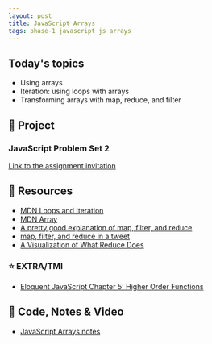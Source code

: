 ```yaml
---
layout: post
title: JavaScript Arrays
tags: phase-1 javascript js arrays
---
```


## Today's topics

- Using arrays
- Iteration: using loops with arrays
- Transforming arrays with map, reduce, and filter

## 🎯 Project

### JavaScript Problem Set 2

[Link to the assignment invitation](https://classroom.github.com/a/HD6MuJc6)

## 🔖 Resources

- [MDN Loops and Iteration](https://developer.mozilla.org/en-US/docs/Web/JavaScript/Guide/Loops_and_iteration)
- [MDN Array](https://developer.mozilla.org/en-US/docs/Web/JavaScript/Reference/Global_Objects/Array)
- [A pretty good explanation of map, filter, and reduce](https://dev.to/chrisachard/map-filter-reduce-crash-course-5gan)
- [map, filter, and reduce in a tweet](https://twitter.com/steveluscher/status/741089564329054208)
- [A Visualization of What Reduce Does](http://reduce.surge.sh/)

### ⭐️ EXTRA/TMI

- [Eloquent JavaScript Chapter 5: Higher Order Functions](https://eloquentjavascript.net/05_higher_order.html)

## 🦉 Code, Notes & Video

- [JavaScript Arrays notes](https://github.com/momentum-team-6/notes/blob/main/js-arrays.md)

